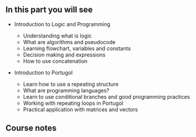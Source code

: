 ## In this part you will see

- Introduction to Logic and Programming
    - Understanding what is logic
    - What are algorithms and pseudocode
    - Learning flowchart, variables and constants
    - Decision making and expressions
    - How to use concatenation

- Introduction to Portugol
    - Learn how to use a repeating structure
    - What are programming languages?
    - Learn to use conditional branches and good programming practices
    - Working with repeating loops in Portugol
    - Practical application with matrices and vectors

## Course notes